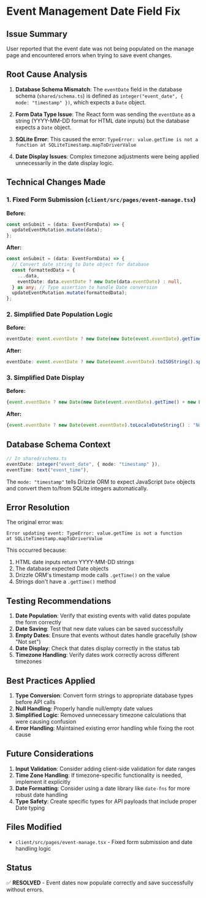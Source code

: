 # Event Management Date Field Fix

## Issue Summary

User reported that the event date was not being populated on the manage page and encountered errors when trying to save event changes.

## Root Cause Analysis

1. **Database Schema Mismatch**: The `eventDate` field in the database schema (`shared/schema.ts`) is defined as `integer("event_date", { mode: "timestamp" })`, which expects a `Date` object.

2. **Form Data Type Issue**: The React form was sending the `eventDate` as a string (YYYY-MM-DD format for HTML date inputs) but the database expects a `Date` object.

3. **SQLite Error**: This caused the error: `TypeError: value.getTime is not a function at SQLiteTimestamp.mapToDriverValue`

4. **Date Display Issues**: Complex timezone adjustments were being applied unnecessarily in the date display logic.

## Technical Changes Made

### 1. Fixed Form Submission (`client/src/pages/event-manage.tsx`)

**Before:**

```typescript
const onSubmit = (data: EventFormData) => {
  updateEventMutation.mutate(data);
};
```

**After:**

```typescript
const onSubmit = (data: EventFormData) => {
  // Convert date string to Date object for database
  const formattedData = {
    ...data,
    eventDate: data.eventDate ? new Date(data.eventDate) : null,
  } as any; // Type assertion to handle Date conversion
  updateEventMutation.mutate(formattedData);
};
```

### 2. Simplified Date Population Logic

**Before:**

```typescript
eventDate: event.eventDate ? new Date(new Date(event.eventDate).getTime() + new Date(event.eventDate).getTimezoneOffset() * 60000).toISOString().split('T')[0] : "",
```

**After:**

```typescript
eventDate: event.eventDate ? new Date(event.eventDate).toISOString().split('T')[0] : "",
```

### 3. Simplified Date Display

**Before:**

```typescript
{event.eventDate ? new Date(new Date(event.eventDate).getTime() + new Date(event.eventDate).getTimezoneOffset() * 60000).toLocaleDateString() : "Not set"}
```

**After:**

```typescript
{event.eventDate ? new Date(event.eventDate).toLocaleDateString() : "Not set"}
```

## Database Schema Context

```typescript
// In shared/schema.ts
eventDate: integer("event_date", { mode: "timestamp" }),
eventTime: text("event_time"),
```

The `mode: "timestamp"` tells Drizzle ORM to expect JavaScript `Date` objects and convert them to/from SQLite integers automatically.

## Error Resolution

The original error was:

```
Error updating event: TypeError: value.getTime is not a function
at SQLiteTimestamp.mapToDriverValue
```

This occurred because:

1. HTML date inputs return YYYY-MM-DD strings
2. The database expected Date objects
3. Drizzle ORM's timestamp mode calls `.getTime()` on the value
4. Strings don't have a `.getTime()` method

## Testing Recommendations

1. **Date Population**: Verify that existing events with valid dates populate the form correctly
2. **Date Saving**: Test that new date values can be saved successfully
3. **Empty Dates**: Ensure that events without dates handle gracefully (show "Not set")
4. **Date Display**: Check that dates display correctly in the status tab
5. **Timezone Handling**: Verify dates work correctly across different timezones

## Best Practices Applied

1. **Type Conversion**: Convert form strings to appropriate database types before API calls
2. **Null Handling**: Properly handle null/empty date values
3. **Simplified Logic**: Removed unnecessary timezone calculations that were causing confusion
4. **Error Handling**: Maintained existing error handling while fixing the root cause

## Future Considerations

1. **Input Validation**: Consider adding client-side validation for date ranges
2. **Time Zone Handling**: If timezone-specific functionality is needed, implement it explicitly
3. **Date Formatting**: Consider using a date library like `date-fns` for more robust date handling
4. **Type Safety**: Create specific types for API payloads that include proper Date typing

## Files Modified

- `client/src/pages/event-manage.tsx` - Fixed form submission and date handling logic

## Status

✅ **RESOLVED** - Event dates now populate correctly and save successfully without errors.
